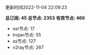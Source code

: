 更新时间2022-11-04 22:09:23

**总订阅: 45**
**总节点: 2353**
**有效节点: 466**
- ssr节点: 17
- trojan节点: 55
- ss节点: 127
- v2ray节点: 267
